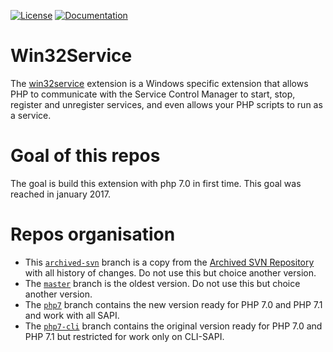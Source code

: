 [![License](https://img.shields.io/badge/license-PHP_License-blue.svg)](http://www.php.net/license/3_01.txt)
[![Documentation](https://img.shields.io/badge/manual-win32service-blue.svg)](http://php.net/manual/en/book.win32service.php)

# Win32Service
The [win32service](https://pecl.php.net/package/win32service) extension is a Windows specific extension that allows PHP to communicate with the Service Control Manager to start, stop, register and unregister services, and even allows your PHP scripts to run as a service.

# Goal of this repos
The goal is build this extension with php 7.0 in first time. This goal was reached in january 2017.

# Repos organisation
* This [`archived-svn`](https://github.com/alphp/win32service/tree/archived-svn) branch is a copy from the [Archived SVN Repository](http://svn.php.net/pecl/win32service/trunk/) with all history of changes. Do not use this but choice another version. 
* The [`master`](https://github.com/InExtenso/win32service/tree/master) branch is the oldest version. Do not use this but choice another version.
* The [`php7`](https://github.com/InExtenso/win32service/tree/php7) branch contains the new version ready for PHP 7.0 and PHP 7.1 and work with all SAPI.
* The [`php7-cli`](https://github.com/InExtenso/win32service/tree/php7-cli) branch contains the original version ready for PHP 7.0 and PHP 7.1 but restricted for work only on CLI-SAPI.